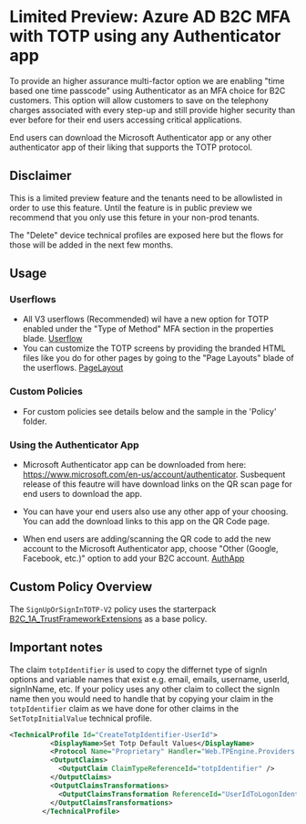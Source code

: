 # Limited Preview: Azure AD B2C MFA with TOTP using any Authenticator app

To provide an higher assurance multi-factor option we are enabling "time based one time passcode" using Authenticator as an MFA choice for B2C customers. This option will allow customers  to save on the telephony charges associated with every step-up and still provide higher security than ever before for their end users accessing critical applications.

End users can download the Microsoft Authenticator app or any other authenticator app of their liking that supports the TOTP protocol. 


## Disclaimer

This is a limited preview feature and the tenants need to be allowlisted in order to use this feature. Until the feature is in public preview we recommend that you only use this feture in your non-prod tenants. 


The "Delete" device technical profiles are exposed here but the flows for those will be added in the next few months. 


## Usage

### Userflows

- All V3 userflows (Recommended) wil have a new option for TOTP enabled under the "Type of Method" MFA section in the properties blade. [Userflow](media/userflow.png)
- You can customize the TOTP screens by providing the branded HTML files like you do for other pages by going to the "Page Layouts" blade of the userflows. [PageLayout](media/userflows-pagelayout.png)

### Custom Policies
-  For custom policies see details below and the sample in the 'Policy' folder. 

### Using the Authenticator App 
- Microsoft Authenticator app can be downloaded from here:  https://www.microsoft.com/en-us/account/authenticator. Susbequent release of this feautre will have download links on the QR scan page for end users to download the app. 

- You can have your end users also use any other app of your choosing. You can add the download links to this app on the QR Code page. 

- When end users are adding/scanning the QR code to add the new account to the Microsoft Authenticator app, choose "Other (Google, Facebook, etc.)" option to add your B2C account. [AuthApp](media/AuthApp.jpg)

## Custom Policy Overview

The `SignUpOrSignInTOTP-V2` policy uses the starterpack [B2C_1A_TrustFrameworkExtensions](https://github.com/Azure-Samples/active-directory-b2c-custom-policy-starterpack/blob/master/SocialAndLocalAccounts/TrustFrameworkExtensions.xml) as a base policy. 

## Important notes

The claim  `totpIdentifier` is used to copy the differnet type of signIn options and variable names that exist e.g. email, emails, username, userId, signInName, etc. If your policy uses any other claim to collect the signIn name then you would need to handle that by copying your claim in the `totpIdentifier` claim as we have done for other claims in the `SetTotpInitialValue` technical profile. 

```XML
<TechnicalProfile Id="CreateTotpIdentifier-UserId">
          <DisplayName>Set Totp Default Values</DisplayName>
          <Protocol Name="Proprietary" Handler="Web.TPEngine.Providers.ClaimsTransformationProtocolProvider, Web.TPEngine, Version=1.0.0.0, Culture=neutral, PublicKeyToken=null" />
          <OutputClaims>
            <OutputClaim ClaimTypeReferenceId="totpIdentifier" />
          </OutputClaims>
          <OutputClaimsTransformations>
            <OutputClaimsTransformation ReferenceId="UserIdToLogonIdentifier" />
          </OutputClaimsTransformations>
        </TechnicalProfile>
```
